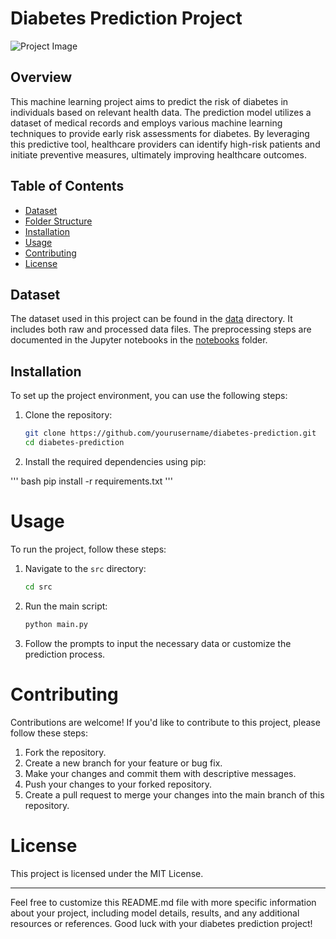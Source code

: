 # Diabetes Prediction Project

![Project Image](project_image.png)  <!-- Add an image or logo of your project if desired -->

## Overview

This machine learning project aims to predict the risk of diabetes in individuals based on relevant health data. The prediction model utilizes a dataset of medical records and employs various machine learning techniques to provide early risk assessments for diabetes. By leveraging this predictive tool, healthcare providers can identify high-risk patients and initiate preventive measures, ultimately improving healthcare outcomes.

## Table of Contents

- [Dataset](#dataset)
- [Folder Structure](#folder-structure)
- [Installation](#installation)
- [Usage](#usage)
- [Contributing](#contributing)
- [License](#license)

## Dataset

The dataset used in this project can be found in the [data](/data) directory. It includes both raw and processed data files. The preprocessing steps are documented in the Jupyter notebooks in the [notebooks](/notebooks) folder.


## Installation

To set up the project environment, you can use the following steps:

1. Clone the repository:

   ```bash
   git clone https://github.com/yourusername/diabetes-prediction.git
   cd diabetes-prediction
2. Install the required dependencies using pip:

  ''' bash
     pip install -r requirements.txt
 '''
# Usage

To run the project, follow these steps:

1. Navigate to the `src` directory:

    ```bash
    cd src
    ```

2. Run the main script:

    ```bash
    python main.py
    ```

3. Follow the prompts to input the necessary data or customize the prediction process.

# Contributing

Contributions are welcome! If you'd like to contribute to this project, please follow these steps:

1. Fork the repository.
2. Create a new branch for your feature or bug fix.
3. Make your changes and commit them with descriptive messages.
4. Push your changes to your forked repository.
5. Create a pull request to merge your changes into the main branch of this repository.

# License

This project is licensed under the MIT License.

---

Feel free to customize this README.md file with more specific information about your project, including model details, results, and any additional resources or references. Good luck with your diabetes prediction project!
